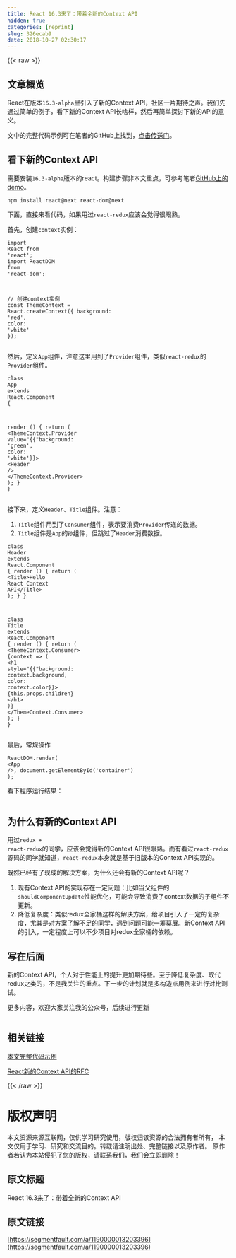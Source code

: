 ```yaml
---
title: React 16.3来了：带着全新的Context API
hidden: true
categories: [reprint]
slug: 326ecab9
date: 2018-10-27 02:30:17
---
```


{{< raw >}}
<h2 id="articleHeader0">&#x6587;&#x7AE0;&#x6982;&#x89C8;</h2><p>React&#x5728;&#x7248;&#x672C;<code>16.3-alpha</code>&#x91CC;&#x5F15;&#x5165;&#x4E86;&#x65B0;&#x7684;Context API&#xFF0C;&#x793E;&#x533A;&#x4E00;&#x7247;&#x671F;&#x5F85;&#x4E4B;&#x58F0;&#x3002;&#x6211;&#x4EEC;&#x5148;&#x901A;&#x8FC7;&#x7B80;&#x5355;&#x7684;&#x4F8B;&#x5B50;&#xFF0C;&#x770B;&#x4E0B;&#x65B0;&#x7684;Context API&#x957F;&#x5565;&#x6837;&#xFF0C;&#x7136;&#x540E;&#x518D;&#x7B80;&#x5355;&#x63A2;&#x8BA8;&#x4E0B;&#x65B0;&#x7684;API&#x7684;&#x610F;&#x4E49;&#x3002;</p><p>&#x6587;&#x4E2D;&#x7684;&#x5B8C;&#x6574;&#x4EE3;&#x7801;&#x793A;&#x4F8B;&#x53EF;&#x5728;&#x7B14;&#x8005;&#x7684;GitHub&#x4E0A;&#x627E;&#x5230;&#xFF0C;<a href="https://github.com/chyingp/blog/tree/master/demo/2018.02.08-react-16.3" rel="nofollow noreferrer" target="_blank">&#x70B9;&#x51FB;&#x4F20;&#x9001;&#x95E8;</a>&#x3002;</p><h2 id="articleHeader1">&#x770B;&#x4E0B;&#x65B0;&#x7684;Context API</h2><p>&#x9700;&#x8981;&#x5B89;&#x88C5;<code>16.3-alpha</code>&#x7248;&#x672C;&#x7684;react&#x3002;&#x6784;&#x5EFA;&#x6B65;&#x9AA4;&#x975E;&#x672C;&#x6587;&#x91CD;&#x70B9;&#xFF0C;&#x53EF;&#x53C2;&#x8003;&#x7B14;&#x8005;<a href="https://github.com/chyingp/blog/tree/master/demo/2018.02.08-react-16.3" rel="nofollow noreferrer" target="_blank">GitHub&#x4E0A;&#x7684;demo</a>&#x3002;</p><div class="widget-codetool" style="display:none"><div class="widget-codetool--inner"><span class="selectCode code-tool" data-toggle="tooltip" data-placement="top" title="" data-original-title="&#x5168;&#x9009;"></span> <span type="button" class="copyCode code-tool" data-toggle="tooltip" data-placement="top" data-clipboard-text="npm install react@next react-dom@next" title="" data-original-title="&#x590D;&#x5236;"></span> <span type="button" class="saveToNote code-tool" data-toggle="tooltip" data-placement="top" title="" data-original-title="&#x653E;&#x8FDB;&#x7B14;&#x8BB0;"></span></div></div><pre class="bash hljs"><code class="bash" style="word-break:break-word;white-space:initial">npm install react@next react-dom@next</code></pre><p>&#x4E0B;&#x9762;&#xFF0C;&#x76F4;&#x63A5;&#x6765;&#x770B;&#x4EE3;&#x7801;&#xFF0C;&#x5982;&#x679C;&#x7528;&#x8FC7;<code>react-redux</code>&#x5E94;&#x8BE5;&#x4F1A;&#x89C9;&#x5F97;&#x5F88;&#x773C;&#x719F;&#x3002;</p><p>&#x9996;&#x5148;&#xFF0C;&#x521B;&#x5EFA;<code>context</code>&#x5B9E;&#x4F8B;&#xFF1A;</p><div class="widget-codetool" style="display:none"><div class="widget-codetool--inner"><span class="selectCode code-tool" data-toggle="tooltip" data-placement="top" title="" data-original-title="&#x5168;&#x9009;"></span> <span type="button" class="copyCode code-tool" data-toggle="tooltip" data-placement="top" data-clipboard-text="import React from &apos;react&apos;;
import ReactDOM from &apos;react-dom&apos;;

// &#x521B;&#x5EFA;context&#x5B9E;&#x4F8B;
const ThemeContext = React.createContext({
  background: &apos;red&apos;,
  color: &apos;white&apos;
});" title="" data-original-title="&#x590D;&#x5236;"></span> <span type="button" class="saveToNote code-tool" data-toggle="tooltip" data-placement="top" title="" data-original-title="&#x653E;&#x8FDB;&#x7B14;&#x8BB0;"></span></div></div><pre class="javascript hljs"><code class="js"><span class="hljs-keyword">import</span> React <span class="hljs-keyword">from</span> <span class="hljs-string">&apos;react&apos;</span>;
<span class="hljs-keyword">import</span> ReactDOM <span class="hljs-keyword">from</span> <span class="hljs-string">&apos;react-dom&apos;</span>;

<span class="hljs-comment">// &#x521B;&#x5EFA;context&#x5B9E;&#x4F8B;</span>
<span class="hljs-keyword">const</span> ThemeContext = React.createContext({
  <span class="hljs-attr">background</span>: <span class="hljs-string">&apos;red&apos;</span>,
  <span class="hljs-attr">color</span>: <span class="hljs-string">&apos;white&apos;</span>
});</code></pre><p>&#x7136;&#x540E;&#xFF0C;&#x5B9A;&#x4E49;<code>App</code>&#x7EC4;&#x4EF6;&#xFF0C;&#x6CE8;&#x610F;&#x8FD9;&#x91CC;&#x7528;&#x5230;&#x4E86;<code>Provider</code>&#x7EC4;&#x4EF6;&#xFF0C;&#x7C7B;&#x4F3C;<code>react-redux</code>&#x7684;<code>Provider</code>&#x7EC4;&#x4EF6;&#x3002;</p><div class="widget-codetool" style="display:none"><div class="widget-codetool--inner"><span class="selectCode code-tool" data-toggle="tooltip" data-placement="top" title="" data-original-title="&#x5168;&#x9009;"></span> <span type="button" class="copyCode code-tool" data-toggle="tooltip" data-placement="top" data-clipboard-text="class App extends React.Component {

  render () {
    return (
      &lt;ThemeContext.Provider value={{background: &apos;green&apos;, color: &apos;white&apos;}}&gt;
        &lt;Header /&gt;
       &lt;/ThemeContext.Provider&gt;
    );
  }
}" title="" data-original-title="&#x590D;&#x5236;"></span> <span type="button" class="saveToNote code-tool" data-toggle="tooltip" data-placement="top" title="" data-original-title="&#x653E;&#x8FDB;&#x7B14;&#x8BB0;"></span></div></div><pre class="javascript hljs"><code class="js"><span class="hljs-class"><span class="hljs-keyword">class</span> <span class="hljs-title">App</span> <span class="hljs-keyword">extends</span> <span class="hljs-title">React</span>.<span class="hljs-title">Component</span> </span>{

  render () {
    <span class="hljs-keyword">return</span> (
      <span class="xml"><span class="hljs-tag">&lt;<span class="hljs-name">ThemeContext.Provider</span> <span class="hljs-attr">value</span>=<span class="hljs-string">"{{"background:</span> &apos;<span class="hljs-attr">green</span>&apos;, <span class="hljs-attr">color:</span> &apos;<span class="hljs-attr">white</span>&apos;}}&gt;</span>
        <span class="hljs-tag">&lt;<span class="hljs-name">Header</span> /&gt;</span>
       <span class="hljs-tag">&lt;/<span class="hljs-name">ThemeContext.Provider</span>&gt;</span>
    );
  }
}</span></code></pre><p>&#x63A5;&#x4E0B;&#x6765;&#xFF0C;&#x5B9A;&#x4E49;<code>Header</code>&#x3001;<code>Title</code>&#x7EC4;&#x4EF6;&#x3002;&#x6CE8;&#x610F;&#xFF1A;</p><ol><li><code>Title</code>&#x7EC4;&#x4EF6;&#x7528;&#x5230;&#x4E86;<code>Consumer</code>&#x7EC4;&#x4EF6;&#xFF0C;&#x8868;&#x793A;&#x8981;&#x6D88;&#x8D39;<code>Provider</code>&#x4F20;&#x9012;&#x7684;&#x6570;&#x636E;&#x3002;</li><li><code>Title</code>&#x7EC4;&#x4EF6;&#x662F;<code>App</code>&#x7684;<code>&#x5B59;</code>&#x7EC4;&#x4EF6;&#xFF0C;&#x4F46;&#x8DF3;&#x8FC7;&#x4E86;<code>Header</code>&#x6D88;&#x8D39;&#x6570;&#x636E;&#x3002;</li></ol><div class="widget-codetool" style="display:none"><div class="widget-codetool--inner"><span class="selectCode code-tool" data-toggle="tooltip" data-placement="top" title="" data-original-title="&#x5168;&#x9009;"></span> <span type="button" class="copyCode code-tool" data-toggle="tooltip" data-placement="top" data-clipboard-text="class Header extends React.Component {
  render () {
    return (
      &lt;Title&gt;Hello React Context API&lt;/Title&gt;
    );
  }
}

class Title extends React.Component {
  render () {
    return (
      &lt;ThemeContext.Consumer&gt;
        {context =&gt; (
          &lt;h1 style={{background: context.background, color: context.color}}&gt;
            {this.props.children}
          &lt;/h1&gt;
        )}
      &lt;/ThemeContext.Consumer&gt;
    );
  }
}" title="" data-original-title="&#x590D;&#x5236;"></span> <span type="button" class="saveToNote code-tool" data-toggle="tooltip" data-placement="top" title="" data-original-title="&#x653E;&#x8FDB;&#x7B14;&#x8BB0;"></span></div></div><pre class="javascript hljs"><code class="js"><span class="hljs-class"><span class="hljs-keyword">class</span> <span class="hljs-title">Header</span> <span class="hljs-keyword">extends</span> <span class="hljs-title">React</span>.<span class="hljs-title">Component</span> </span>{
  render () {
    <span class="hljs-keyword">return</span> (
      <span class="xml"><span class="hljs-tag">&lt;<span class="hljs-name">Title</span>&gt;</span>Hello React Context API<span class="hljs-tag">&lt;/<span class="hljs-name">Title</span>&gt;</span></span>
    );
  }
}

<span class="hljs-class"><span class="hljs-keyword">class</span> <span class="hljs-title">Title</span> <span class="hljs-keyword">extends</span> <span class="hljs-title">React</span>.<span class="hljs-title">Component</span> </span>{
  render () {
    <span class="hljs-keyword">return</span> (
      <span class="xml"><span class="hljs-tag">&lt;<span class="hljs-name">ThemeContext.Consumer</span>&gt;</span>
        {context =&gt; (
          <span class="hljs-tag">&lt;<span class="hljs-name">h1</span> <span class="hljs-attr">style</span>=<span class="hljs-string">"{{"background:</span> <span class="hljs-attr">context.background</span>, <span class="hljs-attr">color:</span> <span class="hljs-attr">context.color</span>}}&gt;</span>
            {this.props.children}
          <span class="hljs-tag">&lt;/<span class="hljs-name">h1</span>&gt;</span>
        )}
      <span class="hljs-tag">&lt;/<span class="hljs-name">ThemeContext.Consumer</span>&gt;</span>
    );
  }
}</span></code></pre><p>&#x6700;&#x540E;&#xFF0C;&#x5E38;&#x89C4;&#x64CD;&#x4F5C;</p><div class="widget-codetool" style="display:none"><div class="widget-codetool--inner"><span class="selectCode code-tool" data-toggle="tooltip" data-placement="top" title="" data-original-title="&#x5168;&#x9009;"></span> <span type="button" class="copyCode code-tool" data-toggle="tooltip" data-placement="top" data-clipboard-text="ReactDOM.render(
  &lt;App /&gt;, 
  document.getElementById(&apos;container&apos;)
);" title="" data-original-title="&#x590D;&#x5236;"></span> <span type="button" class="saveToNote code-tool" data-toggle="tooltip" data-placement="top" title="" data-original-title="&#x653E;&#x8FDB;&#x7B14;&#x8BB0;"></span></div></div><pre class="javascript hljs"><code class="js">ReactDOM.render(
  <span class="xml"><span class="hljs-tag">&lt;<span class="hljs-name">App</span> /&gt;</span>, 
  document.getElementById(&apos;container&apos;)
);</span></code></pre><p>&#x770B;&#x4E0B;&#x7A0B;&#x5E8F;&#x8FD0;&#x884C;&#x7ED3;&#x679C;&#xFF1A;</p><p><span class="img-wrap"><img data-src="/img/remote/1460000013229508?w=934&amp;h=296" src="https://static.alili.tech/img/remote/1460000013229508?w=934&amp;h=296" alt="" title="" style="cursor:pointer;display:inline"></span></p><h2 id="articleHeader2">&#x4E3A;&#x4EC0;&#x4E48;&#x6709;&#x65B0;&#x7684;Context API</h2><p>&#x7528;&#x8FC7;<code>redux + react-redux</code>&#x7684;&#x540C;&#x5B66;&#xFF0C;&#x5E94;&#x8BE5;&#x4F1A;&#x89C9;&#x5F97;&#x65B0;&#x7684;Context API&#x5F88;&#x773C;&#x719F;&#x3002;&#x800C;&#x6709;&#x770B;&#x8FC7;<code>react-redux</code>&#x6E90;&#x7801;&#x7684;&#x540C;&#x5B66;&#x5C31;&#x77E5;&#x9053;&#xFF0C;<code>react-redux</code>&#x672C;&#x8EAB;&#x5C31;&#x662F;&#x57FA;&#x4E8E;&#x65E7;&#x7248;&#x672C;&#x7684;Context API&#x5B9E;&#x73B0;&#x7684;&#x3002;</p><p>&#x65E2;&#x7136;&#x5DF2;&#x7ECF;&#x6709;&#x4E86;&#x73B0;&#x6210;&#x7684;&#x89E3;&#x51B3;&#x65B9;&#x6848;&#xFF0C;&#x4E3A;&#x4EC0;&#x4E48;&#x8FD8;&#x4F1A;&#x6709;&#x65B0;&#x7684;Context API&#x5462;&#xFF1F;</p><ol><li>&#x73B0;&#x6709;Context API&#x7684;&#x5B9E;&#x73B0;&#x5B58;&#x5728;&#x4E00;&#x5B9A;&#x95EE;&#x9898;&#xFF1A;&#x6BD4;&#x5982;&#x5F53;&#x7236;&#x7EC4;&#x4EF6;&#x7684;<code>shouldComponentUpdate</code>&#x6027;&#x80FD;&#x4F18;&#x5316;&#xFF0C;&#x53EF;&#x80FD;&#x4F1A;&#x5BFC;&#x81F4;&#x6D88;&#x8D39;&#x4E86;context&#x6570;&#x636E;&#x7684;&#x5B50;&#x7EC4;&#x4EF6;&#x4E0D;&#x66F4;&#x65B0;&#x3002;</li><li>&#x964D;&#x4F4E;&#x590D;&#x6742;&#x5EA6;&#xFF1A;&#x7C7B;&#x4F3C;redux&#x5168;&#x5BB6;&#x6876;&#x8FD9;&#x6837;&#x7684;&#x89E3;&#x51B3;&#x65B9;&#x6848;&#xFF0C;&#x7ED9;&#x9879;&#x76EE;&#x5F15;&#x5165;&#x4E86;&#x4E00;&#x5B9A;&#x7684;&#x590D;&#x6742;&#x5EA6;&#xFF0C;&#x5C24;&#x5176;&#x662F;&#x5BF9;&#x65B9;&#x6848;&#x4E86;&#x89E3;&#x4E0D;&#x8DB3;&#x7684;&#x540C;&#x5B66;&#xFF0C;&#x9047;&#x5230;&#x95EE;&#x9898;&#x53EF;&#x80FD;&#x4E00;&#x7B79;&#x83AB;&#x5C55;&#x3002;&#x65B0;Context API&#x7684;&#x5F15;&#x5165;&#xFF0C;&#x4E00;&#x5B9A;&#x7A0B;&#x5EA6;&#x4E0A;&#x53EF;&#x4EE5;&#x4E0D;&#x5C11;&#x9879;&#x76EE;&#x5BF9;redux&#x5168;&#x5BB6;&#x6876;&#x7684;&#x4F9D;&#x8D56;&#x3002;</li></ol><h2 id="articleHeader3">&#x5199;&#x5728;&#x540E;&#x9762;</h2><p>&#x65B0;&#x7684;Context API&#xFF0C;&#x4E2A;&#x4EBA;&#x5BF9;&#x4E8E;&#x6027;&#x80FD;&#x4E0A;&#x7684;&#x63D0;&#x5347;&#x66F4;&#x52A0;&#x671F;&#x5F85;&#x4E9B;&#x3002;&#x81F3;&#x4E8E;&#x964D;&#x4F4E;&#x590D;&#x6742;&#x5EA6;&#x3001;&#x53D6;&#x4EE3;redux&#x4E4B;&#x7C7B;&#x7684;&#xFF0C;&#x4E0D;&#x662F;&#x6211;&#x5173;&#x6CE8;&#x7684;&#x91CD;&#x70B9;&#x3002;&#x4E0B;&#x4E00;&#x6B65;&#x7684;&#x8BA1;&#x5212;&#x5C31;&#x662F;&#x591A;&#x6784;&#x9020;&#x70B9;&#x7528;&#x4F8B;&#x6765;&#x8FDB;&#x884C;&#x5BF9;&#x6BD4;&#x6D4B;&#x8BD5;&#x3002;</p><p>&#x66F4;&#x591A;&#x5185;&#x5BB9;&#xFF0C;&#x6B22;&#x8FCE;&#x5927;&#x5BB6;&#x5173;&#x6CE8;&#x6211;&#x7684;&#x516C;&#x4F17;&#x53F7;&#xFF0C;&#x540E;&#x7EED;&#x8FDB;&#x884C;&#x66F4;&#x65B0;</p><p><span class="img-wrap"><img data-src="/img/remote/1460000013229509?w=344&amp;h=344" src="https://static.alili.tech/img/remote/1460000013229509?w=344&amp;h=344" alt="" title="" style="cursor:pointer;display:inline"></span></p><h2 id="articleHeader4">&#x76F8;&#x5173;&#x94FE;&#x63A5;</h2><p><a href="https://github.com/chyingp/blog/tree/master/demo/2018.02.08-react-16.3" rel="nofollow noreferrer" target="_blank">&#x672C;&#x6587;&#x5B8C;&#x6574;&#x4EE3;&#x7801;&#x793A;&#x4F8B;</a></p><p><a href="https://github.com/reactjs/rfcs/blob/master/text/0002-new-version-of-context.md" rel="nofollow noreferrer" target="_blank">React&#x65B0;&#x7684;Context API&#x7684;RFC</a></p>
{{< /raw >}}

# 版权声明
本文资源来源互联网，仅供学习研究使用，版权归该资源的合法拥有者所有，
本文仅用于学习、研究和交流目的。转载请注明出处、完整链接以及原作者。
原作者若认为本站侵犯了您的版权，请联系我们，我们会立即删除！

## 原文标题
React 16.3来了：带着全新的Context API

## 原文链接
[https://segmentfault.com/a/1190000013203396](https://segmentfault.com/a/1190000013203396)

